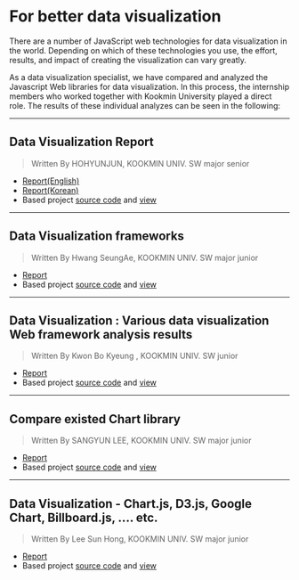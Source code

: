 # For better data visualization

There are a number of JavaScript web technologies for data visualization in the world. Depending on which of these technologies you use, the effort, results, and impact of creating the visualization can vary greatly.

As a data visualization specialist, we have compared and analyzed the Javascript Web libraries for data visualization. In this process, the internship members who worked together with Kookmin University played a direct role. The results of these individual analyzes can be seen in the following:

***

## Data Visualization Report
> Written By HOHYUNJUN, KOOKMIN UNIV. SW major senior
* [Report(English)](./HohyunJun/DataVisualizationReport(Eng).md)
* [Report(Korean)](./HohyunJun/DataVisualizationReport(Kor).md)
* Based project [source code](./HohyunJun/Data_Visualization) and [view](https://neuroassociates.github.io/DataVisualizationReport/HohyunJun/Data_Visualization/DataVisualization.html)

***

## Data Visualization frameworks
> Written By Hwang SeungAe, KOOKMIN UNIV. SW major junior
* [Report](./HwangSeungAe/README.md)
* Based project [source code](./HwangSeungAe) and [view](https://neuroassociates.github.io/DataVisualizationReport/HwangSeungAe/D3JS.html)

***

## Data Visualization : Various data visualization Web framework analysis results
> Written By Kwon Bo Kyeung , KOOKMIN UNIV. SW junior
* [Report](./KwonBoKyeung/README.md)
* Based project [source code](./KwonBoKyeung) and [view](https://neuroassociates.github.io/DataVisualizationReport/KwonBoKyeung/main.html)

***

## Compare existed Chart library
> Written By SANGYUN LEE, KOOKMIN UNIV. SW major junior
* [Report](./SANGYUNLEE/README.md)
* Based project [source code](./SANGYUNLEE) and [view](https://neuroassociates.github.io/DataVisualizationReport/SANGYUNLEE/index.html)
***

## Data Visualization - Chart.js, D3.js, Google Chart, Billboard.js, .... etc.
> Written By Lee Sun Hong, KOOKMIN UNIV. SW major junior
* [Report](./SunHongLee/README.md)
* Based project [source code](./SunHongLee) and [view](https://neuroassociates.github.io/DataVisualizationReport/SunHongLee/frameChart.html)
